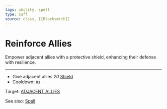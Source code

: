 ```yaml
---
tags: ability, spell
type: buff
source: class, [[Blacksmith]]
---
```


# Reinforce Allies

Empower adjacent allies with a protective shield, enhancing their defense with resilience.

---

- Give adjacent allies *20* [Shield](Stats/Shield.md)
- Cooldown: `8s`

Target: [ADJACENT ALLIES](Targets/ADJACENT%20ALLIES.md)

See also: [Spell](Mechanics/Spell.md)